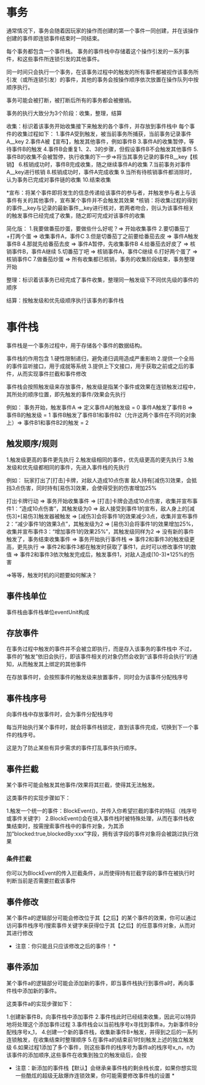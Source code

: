 # 事务

通常情况下，事务会随着因玩家的操作而创建的第一个事件一同创建，并在该操作创建的事件即连锁事件结束时一同结束。

每个事务都包含一个事件栈。
事务的事件栈中存储着这个操作引发的一系列事件，和这些事件所连锁引发的其他事件。

同一时间只会执行一个事务，在该事务过程中的触发的所有事件都被视作该事务所引发（或所连锁引发）的事件，其他的事务会按操作顺序依次放置在操作队列中按顺序执行。

事务可能会被打断，被打断后所有的事务都会被撤销。

事务的执行大致分为3个阶段：收集，整理，结算

收集：标识着该事务开始收集接下来触发的各个事件，并存放到事件栈中
  每个事件的收集过程如下：
    1.事件A受到触发，被当前事务所捕获，当前事务记录事件A__key
    2.事件A被【宣布】，触发其他事件，例如事件B
    3.事件A的收集暂停，等待事件B的触发
    4.事件B会重复1、2、3的步骤，但假设事件B不会触发其他事件
    5.事件B的收集不会被暂停，执行收集的下一步=>将当其事务记录的事件B__key【核销】
    6.核销成功时，事件B完成收集，随之继续事件A的收集
    7.当前事务对事件A__key进行核销
    8.核销成功时，事件A完成收集
    9.当所有待核销事件都消除时，认为事务已完成对事件链的收集
    10.结束收集

  *宣布：将某个事件即将发生的信息传递给该事件的参与者，并触发参与者上与该事件有关的其他事件，宣布某个事件并不会触发其效果
  *核销：将收集过程的得到的事件__key与记录的最新事件__key进行核对，若两者吻合，则认为该事件相关的触发事件已经完成了收集，随之即可完成对该事件的收集

  简化版：
    1.我要做番茄炒蛋，要做些什么好呢？=> 开始收集事件
    2.要切番茄丁+打两个蛋 => 收集事件A，事件C
    3.但是切番茄丁之前要给番茄去皮 => 事件A触发事件B
    4.那就先给番茄去皮 => 事件A暂停，先收集事件B
    4.给番茄去好皮了 => 核销事件B，事件A继续
    5.切番茄丁吧 => 核销事件A，事件C继续
    6.打好两个蛋了 => 核销事件C
    7.做番茄炒蛋 => 所有收集都已核销，事务的收集阶段结束，事务整理开始

整理：标识着该事务已经完成了事件收集，整理同一触发级下不同优先级的事件的顺序
  

结算：按触发级和优先级顺序执行该事务的事件栈

# 事件栈

事件栈是一个事务过程中，用于存储各个事件的数据结构。

事件栈的作用包含
1.硬性限制递归，避免递归调用造成严重影响
2.提供一个全局的事件监听接口，用于成就等系统
3.提供上下文接口，用于获取之前或之后的事件，从而实现事件拦截和事件修改

事件栈会按照触发级来存放事件，触发级是指某个事件或效果在连锁触发过程中，其所处的顺序位置，即先触发的事件/效果会先执行

例如：
事务开始，触发事件A => 定义事件A的触发级 = 0
事件A触发了事件B => 事件B的触发级 = 1
事件B触发了事件B1和事件B2（允许这两个事件在不同的对象上）=> 事件B1和事件B2的触发 = 2

## 触发顺序/规则

1.触发级更高的事件更先执行
2.触发级相同的事件，优先级更高的更先执行
3.触发级和优先级都相同的事件，先进入事件栈的先执行

例如：
玩家打出了[打击]卡牌，对敌人造成10点伤害
敌人持有[减伤3]效果，会抵挡3点伤害，同时持有[易伤3]效果，会使得受到的伤害增加25%

打出卡牌行动 => 事务开始收集事件
 => [打击]卡牌会造成10点伤害，收集并宣布事件1：“造成10点伤害”，其触发级为0
 => 敌人接受到事件1的宣布，敌人身上的[减伤3]+[易伤3]触发器被触发
 => [减伤3]会将事件1的效果减少3点，收集并宣布事件2：“减少事件1的效果3点”，其触发级为2
 => [易伤3]会将事件1的效果增加25%，收集并宣布事件3：“增加事件1的效果25%”，其触发级同样为2
 => 没有新的事件触发了，事务结束收集事件
 => 事务开始执行事件栈
 => 事件2和事件3的触发级更高，更先执行
 => 事件2和事件3都在触发时获取了事件1，此时可以修改事件1的数值
 => 事件2和事件3依次触发完成后，触发事件1，对敌人造成(10-3)*125%的伤害

 =>等等，触发时机的问题要如何解决？

## 事件栈单位

事件栈由事件栈单位eventUnit构成

## 存放事件

在事务过程中触发的事件并不会被立即执行，而是存入该事务的事件栈中
不过，事件的“触发”依旧会执行，即该事件相关的对象仍然会收到“该事件将会执行”的通知，从而触发其上绑定的其他事件

在存放事件时，会按照事件的触发级来放置事件，同时会为该事件分配栈序号

## 事件栈序号

向事件栈中存放事件时，会为事件分配栈序号

每当开始执行某个事件时，就会将事件栈锁定，直到该事件完成，切换到下一个事件的栈序号。

这是为了防止某些有异步需求的事件打乱事件执行顺序。

## 事件拦截

某个事件可能会触发其他事件/效果将其拦截，使得其无法触发。

这类事件的实现步骤如下：

1.触发一个统一的事件：BlockEvent()，并传入你希望拦截的事件的特征（栈序号或事件关键字）
2.BlockEvent()会在填入事件栈时被特殊处理，从而在事件栈收集结束时，按需搜索事件栈中的事件对象，为其添加“blocked:true,blockedBy:xxx”字段，拥有该字段的事件对象将会被跳过执行效果

### 条件拦截

你可以为BlockEvent的传入拦截条件，从而使得持有拦截字段的事件在被执行时判断当前是否需要拦截该事件

## 事件修改

某个事件a的逻辑部分可能会修改位于其【之后】的某个事件的效果，你可以通过访问事件栈序号/搜索事件关键字来获得位于其【之后】的任意事件对象，从而对其进行修改

* 注意：你只能且只应该修改之后的事件！ *

## 事件添加

某个事件a的逻辑部分可能会添加新的事件，即当事件栈执行到事件a时，再向事件栈中添加新的事件。

这类事件a的实现步骤如下：

1.创建新事件B，向事件栈中添加事件
2.事件栈此时已经结束收集，因此可以特异地将处理这个添加事件过程
3.事件栈会以当前栈序号x寻找到事件a，为新事件B分配栈序号x_1，
4.创建一个新的事件栈，收集新事件B+触发，并得到之后的一系列连锁触发，在收集结束时整理顺序
5.在事件a的结束前1时刻触发上述的独立触发级
6.如果过程1添加了多个事件，则这些事件的栈序号为事件a的栈序号x_n，n为该事件的添加顺序,这些事件在收集到独立的触发级后，会按

* 注意：新添加的事件栈【默认】会继承亲事件栈的剩余栈长度，如果你想实现一些酷炫的超级无敌爆炸连锁效果，你可能需要修改事件栈的设置 *
